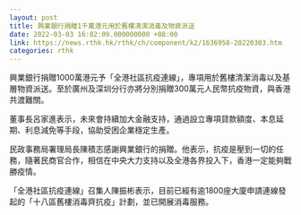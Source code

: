 ```yaml
---
layout: post
title: 興業銀行捐贈1千萬港元用於舊樓清潔消毒及物資派送
date: 2022-03-03 16:02:09.000000000 +08:00
link: https://news.rthk.hk/rthk/ch/component/k2/1636958-20220303.htm
categories: rthk
---
```


興業銀行捐贈1000萬港元予「全港社區抗疫連線」，專項用於舊樓清潔消毒以及基層物資派送。至於廣州及深圳分行亦將分別捐贈300萬元人民幣抗疫物資，與香港共渡難關。

董事長呂家進表示，未來會持續加大金融支持，通過設立專項貸款額度、本息延期、利息減免等手段，協助受困企業穩定生產。

民政事務局署理局長陳積志感謝興業銀行的捐贈。他表示，抗疫是壓到一切的任務，隨著民商官合作，相信在中央大力支持以及全港各界投入下，香港一定能夠戰勝疫情。

「全港社區抗疫連線」召集人陳振彬表示，目前已經有逾1800座大廈申請連線發起的「十八區舊樓消毒齊抗疫」計劃，並已開展消毒服務。
